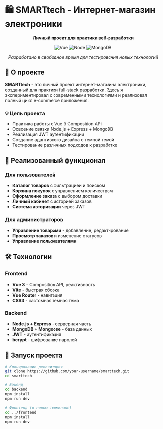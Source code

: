 # 🛍️ SMARTtech - Интернет-магазин электроники

<div align="center">

**Личный проект для практики веб-разработки**

![Vue](https://img.shields.io/badge/Vue.js-3-4FC08D?logo=vuedotjs)
![Node](https://img.shields.io/badge/Node.js-Express-339933?logo=nodedotjs)
![MongoDB](https://img.shields.io/badge/MongoDB-47A248?logo=mongodb)

*Разработано в свободное время для тестирования новых технологий*

</div>

## 📌 О проекте

**SMARTtech** - это личный проект интернет-магазина электроники, созданный для практики full-stack разработки. Здесь я экспериментировал с современными технологиями и реализовал полный цикл e-commerce приложения.

### 💡 Цель проекта
- Практика работы с Vue 3 Composition API
- Освоение связки Node.js + Express + MongoDB
- Реализация JWT аутентификации
- Создание адаптивного дизайна с темной темой
- Тестирование различных подходов к разработке

## 🎯 Реализованный функционал

### Для пользователей
- **Каталог товаров** с фильтрацией и поиском
- **Корзина покупок** с управлением количеством
- **Оформление заказа** с выбором доставки
- **Личный кабинет** с историей заказов
- **Система авторизации** через JWT

### Для администраторов
- **Управление товарами** - добавление, редактирование
- **Просмотр заказов** и изменение статусов
- **Управление пользователями**

## 🛠️ Технологии

### Frontend
- **Vue 3** - Composition API, реактивность
- **Vite** - быстрая сборка
- **Vue Router** - навигация
- **CSS3** - кастомная темная тема

### Backend
- **Node.js + Express** - серверная часть
- **MongoDB + Mongoose** - база данных
- **JWT** - аутентификация
- **bcrypt** - шифрование паролей

## 🚀 Запуск проекта

```bash
# Клонирование репозитория
git clone https://github.com/your-username/smarttech.git
cd smarttech

# Бэкенд
cd backend
npm install
npm run dev

# Фронтенд (в новом терминале)
cd ../frontend
npm install
npm run dev
